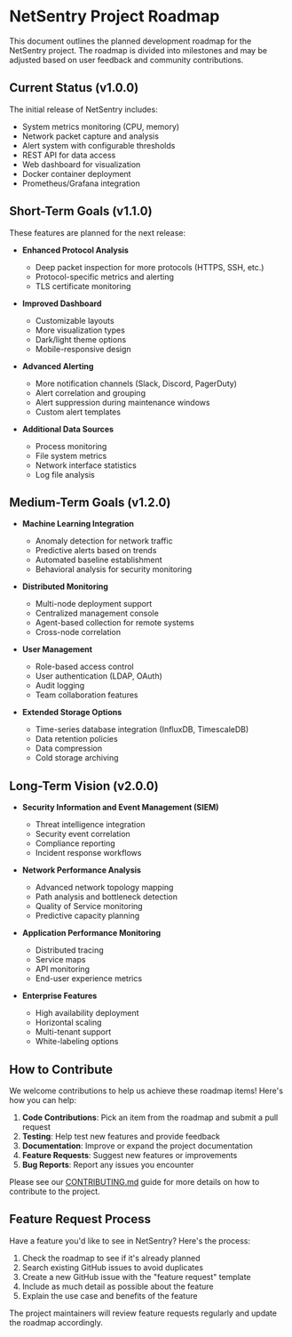# NetSentry Project Roadmap

This document outlines the planned development roadmap for the NetSentry project. The roadmap is divided into milestones and may be adjusted based on user feedback and community contributions.

## Current Status (v1.0.0)

The initial release of NetSentry includes:

-  System metrics monitoring (CPU, memory)
-  Network packet capture and analysis
-  Alert system with configurable thresholds
-  REST API for data access
-  Web dashboard for visualization
-  Docker container deployment
-  Prometheus/Grafana integration

## Short-Term Goals (v1.1.0)

These features are planned for the next release:

-  **Enhanced Protocol Analysis**

   -  Deep packet inspection for more protocols (HTTPS, SSH, etc.)
   -  Protocol-specific metrics and alerting
   -  TLS certificate monitoring

-  **Improved Dashboard**

   -  Customizable layouts
   -  More visualization types
   -  Dark/light theme options
   -  Mobile-responsive design

-  **Advanced Alerting**

   -  More notification channels (Slack, Discord, PagerDuty)
   -  Alert correlation and grouping
   -  Alert suppression during maintenance windows
   -  Custom alert templates

-  **Additional Data Sources**
   -  Process monitoring
   -  File system metrics
   -  Network interface statistics
   -  Log file analysis

## Medium-Term Goals (v1.2.0)

-  **Machine Learning Integration**

   -  Anomaly detection for network traffic
   -  Predictive alerts based on trends
   -  Automated baseline establishment
   -  Behavioral analysis for security monitoring

-  **Distributed Monitoring**

   -  Multi-node deployment support
   -  Centralized management console
   -  Agent-based collection for remote systems
   -  Cross-node correlation

-  **User Management**

   -  Role-based access control
   -  User authentication (LDAP, OAuth)
   -  Audit logging
   -  Team collaboration features

-  **Extended Storage Options**
   -  Time-series database integration (InfluxDB, TimescaleDB)
   -  Data retention policies
   -  Data compression
   -  Cold storage archiving

## Long-Term Vision (v2.0.0)

-  **Security Information and Event Management (SIEM)**

   -  Threat intelligence integration
   -  Security event correlation
   -  Compliance reporting
   -  Incident response workflows

-  **Network Performance Analysis**

   -  Advanced network topology mapping
   -  Path analysis and bottleneck detection
   -  Quality of Service monitoring
   -  Predictive capacity planning

-  **Application Performance Monitoring**

   -  Distributed tracing
   -  Service maps
   -  API monitoring
   -  End-user experience metrics

-  **Enterprise Features**
   -  High availability deployment
   -  Horizontal scaling
   -  Multi-tenant support
   -  White-labeling options

## How to Contribute

We welcome contributions to help us achieve these roadmap items! Here's how you can help:

1. **Code Contributions**: Pick an item from the roadmap and submit a pull request
2. **Testing**: Help test new features and provide feedback
3. **Documentation**: Improve or expand the project documentation
4. **Feature Requests**: Suggest new features or improvements
5. **Bug Reports**: Report any issues you encounter

Please see our [CONTRIBUTING.md](CONTRIBUTING.md) guide for more details on how to contribute to the project.

## Feature Request Process

Have a feature you'd like to see in NetSentry? Here's the process:

1. Check the roadmap to see if it's already planned
2. Search existing GitHub issues to avoid duplicates
3. Create a new GitHub issue with the "feature request" template
4. Include as much detail as possible about the feature
5. Explain the use case and benefits of the feature

The project maintainers will review feature requests regularly and update the roadmap accordingly.
